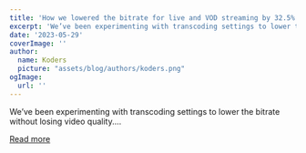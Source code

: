 ```yaml
---
title: 'How we lowered the bitrate for live and VOD streaming by 32.5% without sacrificing quality'
excerpt: 'We’ve been experimenting with transcoding settings to lower the bitrate without losing video quality....'
date: '2023-05-29'
coverImage: ''
author:
  name: Koders
  picture: "assets/blog/authors/koders.png"
ogImage:
  url: ''
---
```


We’ve been experimenting with transcoding settings to lower the bitrate without losing video quality....

[Read more](https://dev.to/gcoreofficial/how-we-lowered-the-bitrate-for-live-and-vod-streaming-by-325-without-sacrificing-quality-4dpn)
